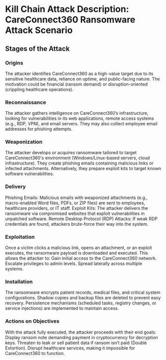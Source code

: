 # Kill Chain Attack Description: CareConnect360 Ransomware Attack Scenario

## Stages of the Attack

### Origins
The attacker identifies CareConnect360 as a high-value target due to its sensitive healthcare data, reliance on uptime, and public-facing nature. The motivation could be financial (ransom demand) or disruption-oriented (crippling healthcare operations).

### Reconnaissance
The attacker gathers intelligence on CareConnect360’s infrastructure, looking for vulnerabilities in its web applications, remote access systems (e.g., RDP, VPN), and email servers. They may also collect employee email addresses for phishing attempts.

### Weaponization
The attacker develops or acquires ransomware tailored to target CareConnect360's environment (Windows/Linux-based servers, cloud infrastructure).
They create phishing emails containing malicious links or infected attachments.
Alternatively, they prepare exploit kits to target known software vulnerabilities.

### Delivery
Phishing Emails: Malicious emails with weaponized attachments (e.g., macro-enabled Word files, PDFs, or ZIP files) are sent to employees, healthcare providers, or IT staff.
Exploit Kits: The attacker delivers the ransomware via compromised websites that exploit vulnerabilities in unpatched software.
Remote Desktop Protocol (RDP) Attacks: If weak RDP credentials are found, attackers brute-force their way into the system.

### Exploitation
Once a victim clicks a malicious link, opens an attachment, or an exploit executes, the ransomware payload is downloaded and executed. This allows the attacker to:
Gain initial access to the CareConnect360 network.
Escalate privileges to admin levels.
Spread laterally across multiple systems.

### Installation
The ransomware encrypts patient records, medical files, and critical system configurations.
Shadow copies and backup files are deleted to prevent easy recovery.
Persistence mechanisms (scheduled tasks, registry changes, or service injections) are implemented to maintain access.

### Actions on Objectives
With the attack fully executed, the attacker proceeds with their end goals:
Display ransom note demanding payment in cryptocurrency for decryption keys.
Threaten to leak or sell patient data if ransom isn’t paid (Double Extortion).
Disrupt healthcare services, making it impossible for CareConnect360 to function.
